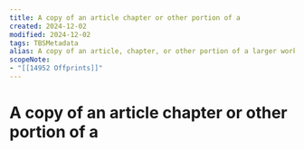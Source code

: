 ```yaml
---
title: A copy of an article chapter or other portion of a
created: 2024-12-02
modified: 2024-12-02
tags: TBSMetadata
alias: A copy of an article, chapter, or other portion of a larger work which is printed from the same plates and at the same time as the original, but issued separately.
scopeNote:
- "[[14952 Offprints]]"
---
```

# A copy of an article chapter or other portion of a

